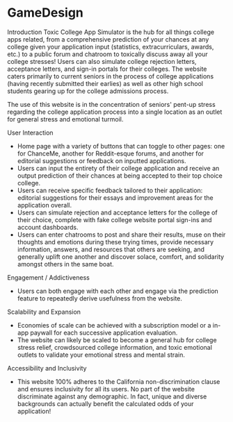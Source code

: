 # GameDesign
Introduction
Toxic College App Simulator is the hub for all things college apps related, from a comprehensive prediction of your chances at any college given your application input (statistics, extracurriculars, awards, etc.) to a public forum and chatroom to toxically discuss away all your college stresses! Users can also simulate college rejection letters, acceptance letters, and sign-in portals for their colleges. The website caters primarily to current seniors in the process of college applications (having recently submitted their earlies) as well as other high school students gearing up for the college admissions process.

The use of this website is in the concentration of seniors' pent-up stress regarding the college application process into a single location as an outlet for general stress and emotional turmoil.

User Interaction
- Home page with a variety of buttons that can toggle to other pages: one for ChanceMe, another for Reddit-esque forums, and another for editorial suggestions or feedback on inputted applications.
- Users can input the entirety of their college application and receive an output prediction of their chances at being accepted to their top choice college.
- Users can receive specific feedback tailored to their application: editorial suggestions for their essays and improvement areas for the application overall.
- Users can simulate rejection and acceptance letters for the college of their choice, complete with fake college website portal sign-ins and account dashboards.
- Users can enter chatrooms to post and share their results, muse on their thoughts and emotions during these trying times, provide necessary information, answers, and resources that others are seeking, and generally uplift one another and discover solace, comfort, and solidarity amongst others in the same boat.

Engagement / Addictiveness
- Users can both engage with each other and engage via the prediction feature to repeatedly derive usefulness from the website.

Scalability and Expansion
- Economies of scale can be achieved with a subscription model or a in-app paywall for each successive application evaluation.
- The website can likely be scaled to become a general hub for college stress relief, crowdsourced college information, and toxic emotional outlets to validate your emotional stress and mental strain.

Accessibility and Inclusivity
- This website 100% adheres to the California non-discrimination clause and ensures inclusivity for all its users. No part of the website discriminate against any demographic. In fact, unique and diverse backgrounds can actually benefit the calculated odds of your application!